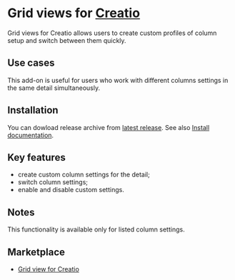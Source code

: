 # Grid views for [Creatio](https://www.creatio.com/)
Grid views for Creatio allows users to create custom profiles of column setup and switch between them quickly.

## Use cases
This add-on is useful for users who work with different columns settings in the same detail simultaneously.

## Installation
You can dowload release archive from [latest release](https://github.com/IlyaChubko/MspGridViews/releases). See also [Install documentation](https://academy.creatio.com/documents/administration/7-15/installed-applications-section).

## Key features
- create custom column settings for the detail;
- switch column settings;
- enable and disable custom settings.

## Notes
This functionality is available only for listed column settings.

## Marketplace
- [Grid view for Creatio](https://marketplace.creatio.com/app/grid-views-creatio)
